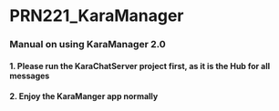 # PRN221_KaraManager
### Manual on using KaraManager 2.0
#### 1. Please run the KaraChatServer project first, as it is the Hub for all messages
#### 2. Enjoy the KaraManger app normally
